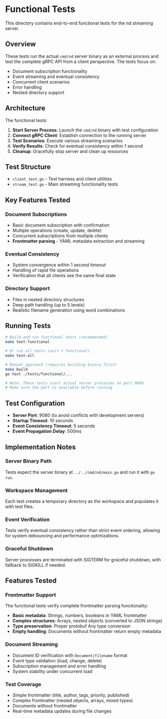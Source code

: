 # Functional Tests

This directory contains end-to-end functional tests for the nd streaming server.

## Overview

These tests run the actual `cmd/nd` server binary as an external process and test the complete gRPC API from a client perspective. The tests focus on:

- Document subscription functionality
- Event streaming and eventual consistency
- Concurrent client scenarios
- Error handling
- Nested directory support

## Architecture

The functional tests:

1. **Start Server Process**: Launch the `cmd/nd` binary with test configuration
2. **Connect gRPC Client**: Establish connection to the running server
3. **Test Scenarios**: Execute various streaming scenarios
4. **Verify Results**: Check for eventual consistency within 1 second
5. **Cleanup**: Gracefully stop server and clean up resources

## Test Structure

- `client_test.go` - Test harness and client utilities
- `stream_test.go` - Main streaming functionality tests

## Key Features Tested

### Document Subscriptions
- Basic document subscription with confirmation
- Multiple operations (create, update, delete)
- Concurrent subscriptions from multiple clients
- **Frontmatter parsing** - YAML metadata extraction and streaming

### Eventual Consistency
- System convergence within 1 second timeout
- Handling of rapid file operations
- Verification that all clients see the same final state

### Directory Support
- Files in nested directory structures
- Deep path handling (up to 5 levels)
- Realistic filename generation using word combinations

## Running Tests

```bash
# Build and run functional tests (recommended)
make test-functional

# Or run all tests (unit + functional)
make test-all

# Manual approach (requires building binary first)
make build
go test ./tests/functional/...

# Note: These tests start actual server processes on port 9080
# Make sure the port is available before running
```

## Test Configuration

- **Server Port**: 9080 (to avoid conflicts with development servers)
- **Startup Timeout**: 10 seconds
- **Event Consistency Timeout**: 5 seconds  
- **Event Propagation Delay**: 500ms

## Implementation Notes

### Server Binary Path
Tests expect the server binary at `../../cmd/nd/main.go` and run it with `go run`.

### Workspace Management
Each test creates a temporary directory as the workspace and populates it with test files.

### Event Verification
Tests verify eventual consistency rather than strict event ordering, allowing for system debouncing and performance optimizations.

### Graceful Shutdown
Server processes are terminated with SIGTERM for graceful shutdown, with fallback to SIGKILL if needed.

## Features Tested

### Frontmatter Support
The functional tests verify complete frontmatter parsing functionality:
- **Basic metadata**: Strings, numbers, booleans in YAML frontmatter
- **Complex structures**: Arrays, nested objects (converted to JSON strings)
- **Type preservation**: Proper protobuf Any type conversion
- **Empty handling**: Documents without frontmatter return empty metadata

### Document Streaming
- Document ID verification with `Document|filename` format
- Event type validation (load, change, delete)
- Subscription management and error handling
- System stability under concurrent load

### Test Coverage
- Simple frontmatter (title, author, tags, priority, published)
- Complex frontmatter (nested objects, arrays, mixed types)
- Documents without frontmatter
- Real-time metadata updates during file changes
